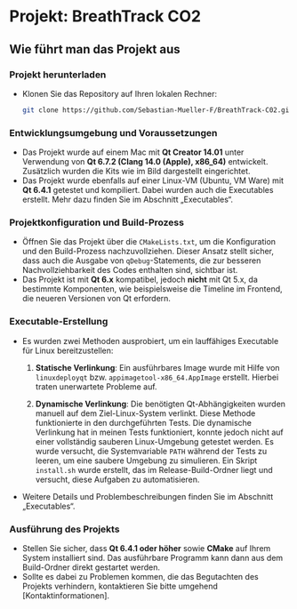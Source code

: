 # Projekt: BreathTrack CO2

## Wie führt man das Projekt aus

### Projekt herunterladen

- Klonen Sie das Repository auf Ihren lokalen Rechner:
  ```bash
  git clone https://github.com/Sebastian-Mueller-F/BreathTrack-C02.git
  ```

### Entwicklungsumgebung und Voraussetzungen

- Das Projekt wurde auf einem Mac mit **Qt Creator 14.01** unter Verwendung von **Qt 6.7.2 (Clang 14.0 (Apple), x86_64)** entwickelt. Zusätzlich wurden die Kits wie im Bild dargestellt eingerichtet.
- Das Projekt wurde ebenfalls auf einer Linux-VM (Ubuntu, VM Ware) mit **Qt 6.4.1** getestet und kompiliert. Dabei wurden auch die Executables erstellt. Mehr dazu finden Sie im Abschnitt „Executables“.

### Projektkonfiguration und Build-Prozess

- Öffnen Sie das Projekt über die `CMakeLists.txt`, um die Konfiguration und den Build-Prozess nachzuvollziehen. Dieser Ansatz stellt sicher, dass auch die Ausgabe von `qDebug`-Statements, die zur besseren Nachvollziehbarkeit des Codes enthalten sind, sichtbar ist.
- Das Projekt ist mit **Qt 6.x** kompatibel, jedoch **nicht** mit Qt 5.x, da bestimmte Komponenten, wie beispielsweise die Timeline im Frontend, die neueren Versionen von Qt erfordern.

### Executable-Erstellung

- Es wurden zwei Methoden ausprobiert, um ein lauffähiges Executable für Linux bereitzustellen:

  1. **Statische Verlinkung**: Ein ausführbares Image wurde mit Hilfe von `linuxdeployqt` bzw. `appimagetool-x86_64.AppImage` erstellt. Hierbei traten unerwartete Probleme auf.

  2. **Dynamische Verlinkung**: Die benötigten Qt-Abhängigkeiten wurden manuell auf dem Ziel-Linux-System verlinkt. Diese Methode funktionierte in den durchgeführten Tests. Die dynamische Verlinkung hat in meinen Tests funktioniert, konnte jedoch nicht auf einer vollständig sauberen Linux-Umgebung getestet werden. Es wurde versucht, die Systemvariable `PATH` während der Tests zu leeren, um eine saubere Umgebung zu simulieren. Ein Skript `install.sh` wurde erstellt, das im Release-Build-Ordner liegt und versucht, diese Aufgaben zu automatisieren.

- Weitere Details und Problembeschreibungen finden Sie im Abschnitt „Executables“.

### Ausführung des Projekts

- Stellen Sie sicher, dass **Qt 6.4.1 oder höher** sowie **CMake** auf Ihrem System installiert sind. Das ausführbare Programm kann dann aus dem Build-Ordner direkt gestartet werden.
- Sollte es dabei zu Problemen kommen, die das Begutachten des Projekts verhindern, kontaktieren Sie bitte umgehend [Kontaktinformationen].
